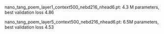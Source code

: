 
nano_tang_poem_layer1_context500_nebd216_nhead6.pt: 4.3 M parameters,  best validation loss 4.86

nano_tang_poem_layer5_context500_nebd216_nhead6.pt:  6.5M parameters,  best validation loss 4.53
